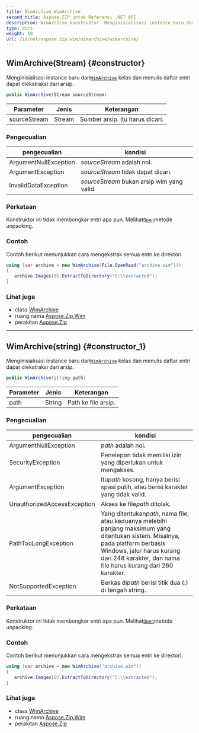```yaml
---
title: WimArchive.WimArchive
second_title: Aspose.ZIP untuk Referensi .NET API
description: WimArchive konstruktor. Menginisialisasi instance baru dariWimArchive kelas dan menulis daftar entri dapat diekstraksi dari arsip.
type: docs
weight: 10
url: /id/net/aspose.zip.wim/wimarchive/wimarchive/
---
```

## WimArchive(Stream) {#constructor}

Menginisialisasi instance baru dari[`WimArchive`](../) kelas dan menulis daftar entri dapat diekstraksi dari arsip.

```csharp
public WimArchive(Stream sourceStream)
```

| Parameter | Jenis | Keterangan |
| --- | --- | --- |
| sourceStream | Stream | Sumber arsip. Itu harus dicari. |

### Pengecualian

| pengecualian | kondisi |
| --- | --- |
| ArgumentNullException | *sourceStream* adalah nol. |
| ArgumentException | *sourceStream* tidak dapat dicari. |
| InvalidDataException | *sourceStream* bukan arsip wim yang valid. |

### Perkataan

Konstruktor ini tidak membongkar entri apa pun. Melihat[`Open`](../../wimfileentry/open/)metode unpacking.

### Contoh

Contoh berikut menunjukkan cara mengekstrak semua entri ke direktori.

```csharp
using (var archive = new WimArchive(File.OpenRead("archive.wim")))
{ 
   archive.Images[0].ExtractToDirectory("C:\\extracted");
}
```

### Lihat juga

* class [WimArchive](../)
* ruang nama [Aspose.Zip.Wim](../../wimarchive/)
* perakitan [Aspose.Zip](../../../)

---

## WimArchive(string) {#constructor_1}

Menginisialisasi instance baru dari[`WimArchive`](../) kelas dan menulis daftar entri dapat diekstraksi dari arsip.

```csharp
public WimArchive(string path)
```

| Parameter | Jenis | Keterangan |
| --- | --- | --- |
| path | String | Path ke file arsip. |

### Pengecualian

| pengecualian | kondisi |
| --- | --- |
| ArgumentNullException | *path* adalah nol. |
| SecurityException | Penelepon tidak memiliki izin yang diperlukan untuk mengakses. |
| ArgumentException | Itu*path* kosong, hanya berisi spasi putih, atau berisi karakter yang tidak valid. |
| UnauthorizedAccessException | Akses ke file*path* ditolak. |
| PathTooLongException | Yang ditentukan*path*, nama file, atau keduanya melebihi panjang maksimum yang ditentukan sistem. Misalnya, pada platform berbasis Windows, jalur harus kurang dari 248 karakter, dan nama file harus kurang dari 260 karakter. |
| NotSupportedException | Berkas di*path* berisi titik dua (:) di tengah string. |

### Perkataan

Konstruktor ini tidak membongkar entri apa pun. Melihat[`Open`](../../wimfileentry/open/)metode unpacking.

### Contoh

Contoh berikut menunjukkan cara mengekstrak semua entri ke direktori.

```csharp
using (var archive = new WimArchive("archive.wim")) 
{ 
   archive.Images[0].ExtractToDirectory("C:\\extracted");
}
```

### Lihat juga

* class [WimArchive](../)
* ruang nama [Aspose.Zip.Wim](../../wimarchive/)
* perakitan [Aspose.Zip](../../../)


